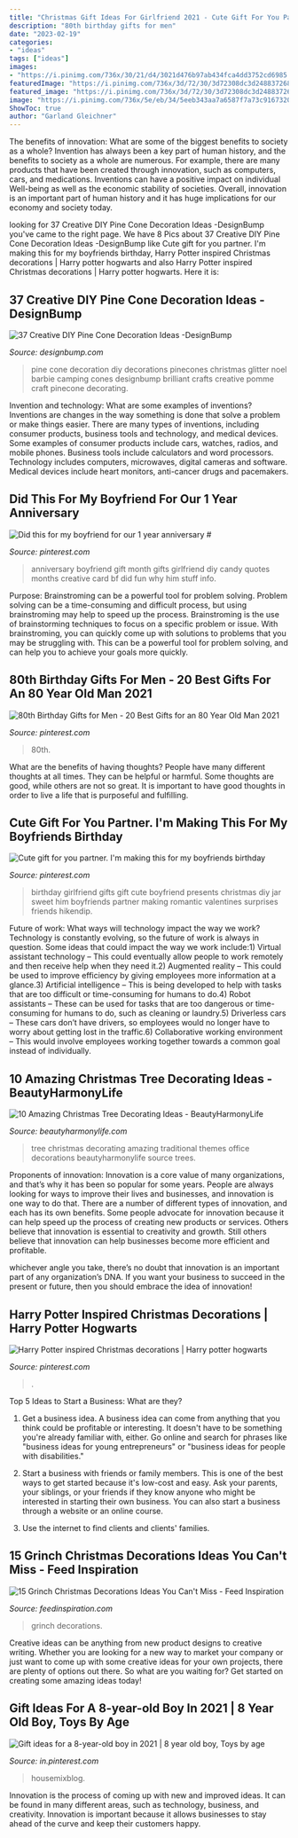 ```yaml
---
title: "Christmas Gift Ideas For Girlfriend 2021 - Cute Gift For You Partner. I&#039;m Making This For My Boyfriends Birthday"
description: "80th birthday gifts for men"
date: "2023-02-19"
categories:
- "ideas"
tags: ["ideas"]
images:
- "https://i.pinimg.com/736x/30/21/d4/3021d476b97ab434fca4dd3752cd6985.jpg"
featuredImage: "https://i.pinimg.com/736x/3d/72/30/3d72308dc3d2488372680ca44d306540.jpg"
featured_image: "https://i.pinimg.com/736x/3d/72/30/3d72308dc3d2488372680ca44d306540.jpg"
image: "https://i.pinimg.com/736x/5e/eb/34/5eeb343aa7a6587f7a73c9167320c010.jpg"
ShowToc: true
author: "Garland Gleichner"
---
```



The benefits of innovation: What are some of the biggest benefits to society as a whole?
Invention has always been a key part of human history, and the benefits to society as a whole are numerous. For example, there are many products that have been created through innovation, such as computers, cars, and medications. Inventions can have a positive impact on individual Well-being as well as the economic stability of societies. Overall, innovation is an important part of human history and it has huge implications for our economy and society today.

	

		
looking for 37 Creative DIY Pine Cone Decoration Ideas -DesignBump you've came to the right page. We have 8 Pics about 37 Creative DIY Pine Cone Decoration Ideas -DesignBump like Cute gift for you partner. I&#039;m making this for my boyfriends birthday, Harry Potter inspired Christmas decorations | Harry potter hogwarts and also Harry Potter inspired Christmas decorations | Harry potter hogwarts. Here it is:
		
    
## 37 Creative DIY Pine Cone Decoration Ideas -DesignBump

<img loading=lazy src="https://cdn.designbump.com/wp-content/uploads/2015/11/pine-crafts-fall-decor09.jpg" onerror="this.onerror=null;this.src='https://tse1.mm.bing.net/th?id=OIP.dll1jkh2MhJ9I_oen9K9kAHaJl&amp;pid=15.1';" alt="37 Creative DIY Pine Cone Decoration Ideas -DesignBump">

_Source: designbump.com_

>pine cone decoration diy decorations pinecones christmas glitter noel barbie camping cones designbump brilliant crafts creative pomme craft pinecone decorating. 

	

Invention and technology: What are some examples of inventions?
Inventions are changes in the way something is done that solve a problem or make things easier. There are many types of inventions, including consumer products, business tools and technology, and medical devices. Some examples of consumer products include cars, watches, radios, and mobile phones. Business tools include calculators and word processors. Technology includes computers, microwaves, digital cameras and software. Medical devices include heart monitors, anti-cancer drugs and pacemakers.

    
## Did This For My Boyfriend For Our 1 Year Anniversary #

<img loading=lazy src="https://i.pinimg.com/736x/e3/7a/c2/e37ac2e5d73710ef7e04520e21e1416d.jpg" onerror="this.onerror=null;this.src='https://tse1.mm.bing.net/th?id=OIP.iyM7KTki8sgj-o0yLw2ozwHaNJ&amp;pid=15.1';" alt="Did this for my boyfriend for our 1 year anniversary #">

_Source: pinterest.com_

>anniversary boyfriend gift month gifts girlfriend diy candy quotes months creative card bf did fun why him stuff info. 

	

Purpose: Brainstroming can be a powerful tool for problem solving.
Problem solving can be a time-consuming and difficult process, but using brainstroming may help to speed up the process. Brainstroming is the use of brainstorming techniques to focus on a specific problem or issue. With brainstroming, you can quickly come up with solutions to problems that you may be struggling with. This can be a powerful tool for problem solving, and can help you to achieve your goals more quickly.

    
## 80th Birthday Gifts For Men - 20 Best Gifts For An 80 Year Old Man 2021

<img loading=lazy src="https://i.pinimg.com/736x/3d/72/30/3d72308dc3d2488372680ca44d306540.jpg" onerror="this.onerror=null;this.src='https://tse3.mm.bing.net/th?id=OIP.WAGGn5zsDG_q8tf_3TifxQHaLH&amp;pid=15.1';" alt="80th Birthday Gifts for Men - 20 Best Gifts for an 80 Year Old Man 2021">

_Source: pinterest.com_

>80th. 

	

What are the benefits of having thoughts?
People have many different thoughts at all times. They can be helpful or harmful. Some thoughts are good, while others are not so great. It is important to have good thoughts in order to live a life that is purposeful and fulfilling.

    
## Cute Gift For You Partner. I&#039;m Making This For My Boyfriends Birthday

<img loading=lazy src="https://i.pinimg.com/736x/d2/b4/52/d2b452a2e429584ba38734ccdfb7d9d2--gifts-for-girlfriend-from-boyfriend-birthday-ideas-for-girlfriend.jpg" onerror="this.onerror=null;this.src='https://tse3.mm.bing.net/th?id=OIP.sIFZfMmNxF5Q45H-AhMSKAHaNL&amp;pid=15.1';" alt="Cute gift for you partner. I&#039;m making this for my boyfriends birthday">

_Source: pinterest.com_

>birthday girlfriend gifts gift cute boyfriend presents christmas diy jar sweet him boyfriends partner making romantic valentines surprises friends hikendip. 

	

Future of work: What ways will technology impact the way we work?
Technology is constantly evolving, so the future of work is always in question. Some ideas that could impact the way we work include:1) Virtual assistant technology – This could eventually allow people to work remotely and then receive help when they need it.2) Augmented reality – This could be used to improve efficiency by giving employees more information at a glance.3) Artificial intelligence – This is being developed to help with tasks that are too difficult or time-consuming for humans to do.4) Robot assistants – These can be used for tasks that are too dangerous or time- consuming for humans to do, such as cleaning or laundry.5) Driverless cars – These cars don’t have drivers, so employees would no longer have to worry about getting lost in the traffic.6) Collaborative working environment – This would involve employees working together towards a common goal instead of individually.

    
## 10 Amazing Christmas Tree Decorating Ideas - BeautyHarmonyLife

<img loading=lazy src="https://beautyharmonylife.com/wp-content/uploads/2013/11/traditional-.jpg" onerror="this.onerror=null;this.src='https://tse1.mm.bing.net/th?id=OIP.UJEixgty-ME6V9j55zSqYgAAAA&amp;pid=15.1';" alt="10 Amazing Christmas Tree Decorating Ideas - BeautyHarmonyLife">

_Source: beautyharmonylife.com_

>tree christmas decorating amazing traditional themes office decorations beautyharmonylife source trees. 

	

Proponents of innovation:
Innovation is a core value of many organizations, and that’s why it has been so popular for some years. People are always looking for ways to improve their lives and businesses, and innovation is one way to do that. There are a number of different types of innovation, and each has its own benefits.
Some people advocate for innovation because it can help speed up the process of creating new products or services. Others believe that innovation is essential to creativity and growth. Still others believe that innovation can help businesses become more efficient and profitable.

 whichever angle you take, there’s no doubt that innovation is an important part of any organization’s DNA. If you want your business to succeed in the present or future, then you should embrace the idea of innovation!

    
## Harry Potter Inspired Christmas Decorations | Harry Potter Hogwarts

<img loading=lazy src="https://i.pinimg.com/736x/5e/eb/34/5eeb343aa7a6587f7a73c9167320c010.jpg" onerror="this.onerror=null;this.src='https://tse1.mm.bing.net/th?id=OIP.NZUSI6PgSN8dBy9RvDguewHaLT&amp;pid=15.1';" alt="Harry Potter inspired Christmas decorations | Harry potter hogwarts">

_Source: pinterest.com_

>. 

	

Top 5 Ideas to Start a Business: What are they?
1. Get a business idea. A business idea can come from anything that you think could be profitable or interesting. It doesn't have to be something you're already familiar with, either. Go online and search for phrases like "business ideas for young entrepreneurs" or "business ideas for people with disabilities."
2. Start a business with friends or family members. This is one of the best ways to get started because it's low-cost and easy. Ask your parents, your siblings, or your friends if they know anyone who might be interested in starting their own business. You can also start a business through a website or an online course.

3. Use the internet to find clients and clients' families.

    
## 15 Grinch Christmas Decorations Ideas You Can&#039;t Miss - Feed Inspiration

<img loading=lazy src="https://www.feedinspiration.com/wp-content/uploads/2016/09/Grinch-stole-Christmas-outside-decor.jpg" onerror="this.onerror=null;this.src='https://tse4.mm.bing.net/th?id=OIP.2xOLd28b7DpzNe6zdQyWJwHaJ4&amp;pid=15.1';" alt="15 Grinch Christmas Decorations Ideas You Can&#039;t Miss - Feed Inspiration">

_Source: feedinspiration.com_

>grinch decorations. 

	

Creative ideas can be anything from new product designs to creative writing. Whether you are looking for a new way to market your company or just want to come up with some creative ideas for your own projects, there are plenty of options out there. So what are you waiting for? Get started on creating some amazing ideas today!

    
## Gift Ideas For A 8-year-old Boy In 2021 | 8 Year Old Boy, Toys By Age

<img loading=lazy src="https://i.pinimg.com/736x/30/21/d4/3021d476b97ab434fca4dd3752cd6985.jpg" onerror="this.onerror=null;this.src='https://tse2.mm.bing.net/th?id=OIP.YOAS05n3oZgSVnJ800ayIwHaLw&amp;pid=15.1';" alt="Gift ideas for a 8-year-old boy in 2021 | 8 year old boy, Toys by age">

_Source: in.pinterest.com_

>housemixblog. 

	

Innovation is the process of coming up with new and improved ideas. It can be found in many different areas, such as technology, business, and creativity. Innovation is important because it allows businesses to stay ahead of the curve and keep their customers happy.

